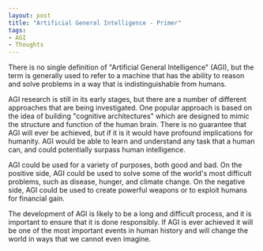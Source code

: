 ```yaml
---
layout: post
title: "Artificial General Intelligence - Primer"
tags:
- AGI
- Thoughts
---
```


There is no single definition of "Artificial General Intelligence" (AGI), but the term is generally used to refer to a machine that has the ability to reason and solve problems in a way that is indistinguishable from humans.

AGI research is still in its early stages, but there are a number of different approaches that are being investigated. One popular approach is based on the idea of building "cognitive architectures" which are designed to mimic the structure and function of the human brain. There is no guarantee that AGI will ever be achieved, but if it is it would have profound implications for humanity. AGI would be able to learn and understand any task that a human can, and could potentially surpass human intelligence.

AGI could be used for a variety of purposes, both good and bad. On the positive side, AGI could be used to solve some of the world's most difficult problems, such as disease, hunger, and climate change. On the negative side, AGI could be used to create powerful weapons or to exploit humans for financial gain.

The development of AGI is likely to be a long and difficult process, and it is important to ensure that it is done responsibly. If AGI is ever achieved it will be one of the most important events in human history and will change the world in ways that we cannot even imagine. 
